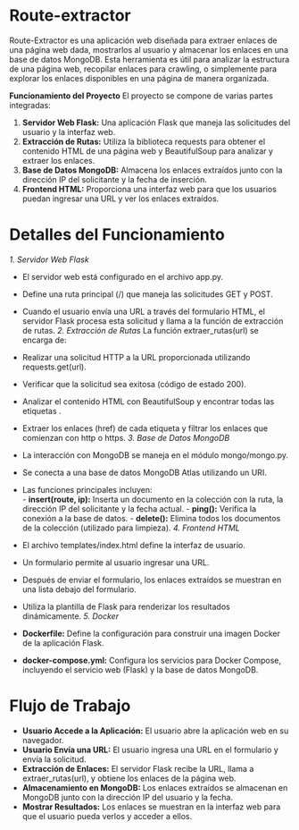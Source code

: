 # Route-extractor

Route-Extractor es una aplicación web diseñada para extraer enlaces de una página web dada, mostrarlos al usuario y almacenar los enlaces en una base de datos MongoDB. Esta herramienta es útil para analizar la estructura de una página web, recopilar enlaces para crawling, o simplemente para explorar los enlaces disponibles en una página de manera organizada.

**Funcionamiento del Proyecto**
El proyecto se compone de varias partes integradas:

1. **Servidor Web Flask:** Una aplicación Flask que maneja las solicitudes del usuario y la interfaz web.
2. **Extracción de Rutas:** Utiliza la biblioteca requests para obtener el contenido HTML de una página web y BeautifulSoup para analizar y extraer los enlaces.
3. **Base de Datos MongoDB:** Almacena los enlaces extraídos junto con la dirección IP del solicitante y la fecha de inserción.
4. **Frontend HTML:** Proporciona una interfaz web para que los usuarios puedan ingresar una URL y ver los enlaces extraídos.

# Detalles del Funcionamiento
*1. Servidor Web Flask*
- El servidor web está configurado en el archivo app.py.
- Define una ruta principal (/) que maneja las solicitudes GET y POST.
- Cuando el usuario envía una URL a través del formulario HTML, el servidor Flask procesa esta solicitud y llama a la función de extracción de rutas.
*2. Extracción de Rutas*
La función extraer_rutas(url) se encarga de:
- Realizar una solicitud HTTP a la URL proporcionada utilizando requests.get(url).
- Verificar que la solicitud sea exitosa (código de estado 200).
- Analizar el contenido HTML con BeautifulSoup y encontrar todas las etiquetas <a>.
- Extraer los enlaces (href) de cada etiqueta <a> y filtrar los enlaces que comienzan con http o https.
*3. Base de Datos MongoDB*
- La interacción con MongoDB se maneja en el módulo mongo/mongo.py.
- Se conecta a una base de datos MongoDB Atlas utilizando un URI.
- Las funciones principales incluyen:  
      - **insert(route, ip):** Inserta un documento en la colección con la ruta, la dirección IP del solicitante y la fecha actual.
      - **ping():** Verifica la conexión a la base de datos.
      - **delete():** Elimina todos los documentos de la colección (utilizado para limpieza).
*4. Frontend HTML*
- El archivo templates/index.html define la interfaz de usuario.
- Un formulario permite al usuario ingresar una URL.
- Después de enviar el formulario, los enlaces extraídos se muestran en una lista debajo del formulario.
- Utiliza la plantilla de Flask para renderizar los resultados dinámicamente.
*5. Docker*
  
- **Dockerfile:** Define la configuración para construir una imagen Docker de la aplicación Flask.
- **docker-compose.yml:** Configura los servicios para Docker Compose, incluyendo el servicio web (Flask) y la base de datos MongoDB.
# Flujo de Trabajo
- **Usuario Accede a la Aplicación:** El usuario abre la aplicación web en su navegador.
- **Usuario Envía una URL:** El usuario ingresa una URL en el formulario y envía la solicitud.
- **Extracción de Enlaces:** El servidor Flask recibe la URL, llama a extraer_rutas(url), y obtiene los enlaces de la página web.
- **Almacenamiento en MongoDB:** Los enlaces extraídos se almacenan en MongoDB junto con la dirección IP del usuario y la fecha.
- **Mostrar Resultados:** Los enlaces se muestran en la interfaz web para que el usuario pueda verlos y acceder a ellos.
